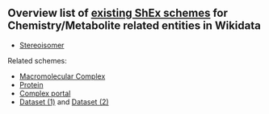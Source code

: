 ## Overview list of [existing ShEx schemes](https://www.wikidata.org/wiki/Special:AllPages?from=&to=&namespace=640) for Chemistry/Metabolite related entities in Wikidata

- [Stereoisomer](https://www.wikidata.org/wiki/EntitySchema:E241)

Related schemes:
- [Macromolecular Complex](https://www.wikidata.org/wiki/EntitySchema:E186)
- [Protein](https://www.wikidata.org/wiki/EntitySchema:E167)
- [Complex portal](https://www.wikidata.org/wiki/EntitySchema:E194)
- [Dataset (1)](https://www.wikidata.org/wiki/EntitySchema:E112) and [Dataset (2)](https://www.wikidata.org/wiki/EntitySchema:E207)

